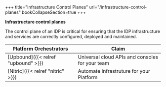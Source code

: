 +++
title="Infrastructure Control Planes"
url="/infrastructure-control-planes"
bookCollapseSection=true
+++

**Infrastructure control planes**

The control plane of an IDP is critical for ensuring that the IDP infrastructure and services are correctly configured, deployed and maintained.

| **Platform Orchestrators**          | **Claim**                                       |
| ----------------------------------- | ----------------------------------------------- |
| [Upbound]({{< relref "upbound" >}}) | Universal cloud APIs and consoles for your team |
| [Nitric]({{< relref "nitric" >}})   | Automate Infrastruture for your Platform        |
